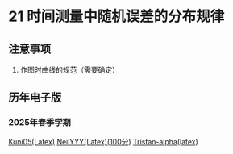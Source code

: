 # 21 时间测量中随机误差的分布规律

## 注意事项
1. 作图时曲线的规范（需要确定）


## 历年电子版



### 2025年春季学期

[Kuni05(Latex)](https://github.com/Kuni05/SUSTech-PHY104B/tree/main/2025/%E6%8A%A5%E5%91%8A/21%20%E6%97%B6%E9%97%B4%E6%B5%8B%E9%87%8F%E4%B8%AD%E9%9A%8F%E6%9C%BA%E8%AF%AF%E5%B7%AE%E7%9A%84%E5%88%86%E5%B8%83%E8%A7%84%E5%BE%8B)
[NeilYYY(Latex)(100分)](https://github.com/NeilYYYY/PHY104B_SUSTech_Experiments_of_Fundamental_Physics/tree/main/1_%E6%97%B6%E9%97%B4%E6%B5%8B%E9%87%8F%E4%B8%AD%E9%9A%8F%E6%9C%BA%E8%AF%AF%E5%B7%AE%E7%9A%84%E5%88%86%E5%B8%83%E8%A7%84%E5%BE%8B_100%E5%88%86)
[Tristan-alpha(latex)](https://github.com/Tristan-alpha/Phylab-PHY104B-SUSTech/tree/main/%E6%97%B6%E9%97%B4%E6%B5%8B%E9%87%8F)
